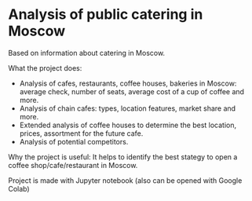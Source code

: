 # Analysis of public catering in Moscow
 
Based on information about catering in Moscow.

What the project does:

- Analysis of cafes, restaurants, coffee houses, bakeries in Moscow: average check, number of seats, average cost of a cup of coffee and more.
- Analysis of chain cafes: types, location features, market share and more.
- Extended analysis of coffee houses to determine the best location, prices, assortment for the future cafe. 
- Analysis of potential competitors.

Why the project is useful: It helps to identify the best stategy to open a coffee shop/cafe/restaurant in Moscow. 

Project is made with Jupyter notebook (also can be opened with Google Colab)


